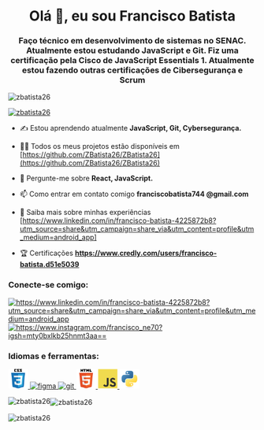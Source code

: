 <h1 align="center">Olá 👋, eu sou Francisco Batista</h1>
<h3 align="center">Faço técnico em desenvolvimento de sistemas no SENAC. Atualmente estou estudando JavaScript e Git. Fiz uma certificação pela Cisco de JavaScript Essentials 1. Atualmente estou fazendo outras certificações de Cibersegurança e Scrum</h3>

<p align="left"> <img src="https://komarev.com/ghpvc/?username=zbatista26&label =Perfil%20views&color=0e75b6&style=flat" alt="zbatista26" /> </p>

<p align="left"> <a href="https://github.com/ryo-ma/github-profile-trophy "><img src="https://github-profile-trophy.vercel.app/?username=zbatista26" alt="zbatista26" /></a> </p>

- ✍️ Estou aprendendo atualmente **JavaScript, Git, Cybersegurança.**

- 👨‍💻 Todos os meus projetos estão disponíveis em [https://github.com/ZBatista26/ZBatista26](https://github.com/ZBatista26/ZBatista26)

- 💬 Pergunte-me sobre **React, JavaScript.**

- 📫 Como entrar em contato comigo **franciscobatista744 @gmail.com**

- 📄 Saiba mais sobre minhas experiências [https://www.linkedin.com/in/francisco-batista-4225872b8?utm_source=share&utm_campaign=share_via&utm_content=profile&utm_medium=android_app]

- 🏆 Certificações **https://www.credly.com/users/francisco-batista.d51e5039**

<h3 align="left">Conecte-se comigo:</h3>
<p align="left">
<a href=" https://linkedin.com/in/https://www.linkedin.com/in/francisco-batista-4225872b8?utm_source=share&utm_campaign=share_via&utm_content=profile&utm_medium=android_app" target="blank"><img align="center " src="https://raw.githubusercontent.com/rahuldkjain/github-profile-readme-generator/master/src/images/icons/Social/linked-in-alt.svg" alt="https://www.linkedin.com/in/francisco-batista-4225872b8?utm_source=share&utm_campaign=share_via&utm_content=profile&utm_medium=android_app" height="30" width="40" /></a>
<a href ="https://instagram.com/https://www.instagram.com/francisco_ne70?igsh=mty0bxlkb25hnmt3aa==" target="blank"><img align="center" src="https://raw. githubusercontent.com/rahuldkjain/github-profile-readme-generator/master/src/images/icons/Social/instagram.svg" alt="https://www.instagram.com/francisco_ne70?igsh=mty0bxlkb25hnmt3aa==" altura ="30" width="40" /></a>
</p>

<h3 align="left">Idiomas e ferramentas:</h3>
<p align="left"> <a href="https://www.w3schools.com/css/" target="_blank" rel="noreferrer"> <img src="https://raw.githubusercontent.com/devicons/devicon/master/icons/css3/css3-original-wordmark.svg" alt="css3" width="40" height="40"/> </a> <a href="https://www.figma.com/" target="_blank" rel="noreferrer"> <img src="https://www.vectorlogo.zone/logos/figma/figma-icon.svg" alt="figma" width="40" height="40"/> </a> <a href="https://git-scm.com/" target="_blank" rel="noreferrer"> <img src="https://www.vectorlogo.zone/logos/git-scm/git-scm-icon.svg" alt="git" width="40" height="40"/> </a> <a href="https://www.w3.org/html/" target="_blank" rel="noreferrer"> <img src="https://raw.githubusercontent.com/devicons/devicon/master/icons/html5/html5-original-wordmark.svg" alt="html5" width="40" height="40"/> </a> <a href="https://developer.mozilla.org/en-US/docs/Web/JavaScript" target="_blank" rel="noreferrer"> <img src="https://raw.githubusercontent.com/devicons/devicon/master/icons/javascript/javascript-original.svg" alt="javascript" width="40" height="40"/> </a> <a href="https://www.python.org" target="_blank" rel="noreferrer"> <img src="https://raw.githubusercontent.com/devicons/devicon/master/icons/python/python-original.svg" alt="python" width="40" height="40"/> </a> </p>

<p><img align="left" src="https://github-readme-stats.vercel.app/api/top-langs?username=zbatista26&show_icons=true&locale=en&layout=compact" alt="zbatista26" /></p>

<p> <img align="center" src="https://github-readme-stats.vercel.app/api?username=zbatista26&show_icons=true&locale=en" alt="zbatista26" /></p>

<p><img align="center" src="https://github-readme-streak-stats.herokuapp.com/?user=zbatista26&" alt="zbatista26" /></p>
